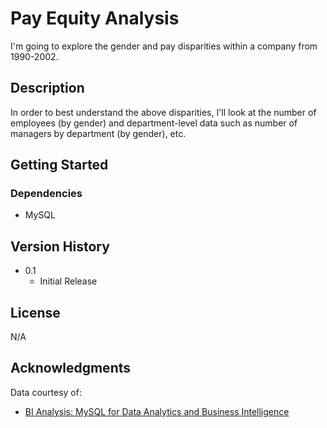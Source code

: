 # Pay Equity Analysis

I'm going to explore the gender and pay disparities within a company from 1990-2002. 

## Description

In order to best understand the above disparities, I'll look at the number of employees (by gender) and department-level data such as number of managers by department (by gender), etc.  

## Getting Started

### Dependencies

* MySQL

## Version History

* 0.1
    * Initial Release

## License

N/A

## Acknowledgments

Data courtesy of: 
* [BI Analysis: MySQL for Data Analytics and Business Intelligence](https://www.udemy.com/course/sql-mysql-for-data-analytics-and-business-intelligence/)
